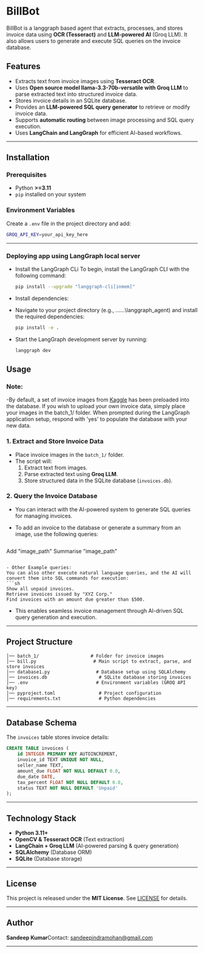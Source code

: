 # BillBot

BillBot is a langgraph based agent that extracts, processes, and stores invoice data using **OCR (Tesseract)** and **LLM-powered AI** (Groq LLM). It also allows users to generate and execute SQL queries on the invoice database.

## **Features**

- Extracts text from invoice images using **Tesseract OCR**.
- Uses **Open source model llama-3.3-70b-versatile with Groq LLM** to parse extracted text into structured invoice data.
- Stores invoice details in an SQLite database.
- Provides an **LLM-powered SQL query generator** to retrieve or modify invoice data.
- Supports **automatic routing** between image processing and SQL query execution.
- Uses **LangChain and LangGraph** for efficient AI-based workflows.

---

## **Installation**

### **Prerequisites**

- Python **>=3.11**
- `pip` installed on your system


### **Environment Variables**

Create a `.env` file in the project directory and add:

```sh
GROQ_API_KEY=your_api_key_here
```

---

### **Deploying app using LangGraph local server**

- Install the LangGraph CLi
To begin, install the LangGraph CLI with the following command:
  ```sh
  pip install --upgrade "langgraph-cli[inmem]"
  ```

- Install dependencies:
- Navigate to your project directory (e.g., ...\...\langgraph_agent) and install the required dependencies:
  ```sh
  pip install -e .
  ```

- Start the LangGraph development server by running:
  ```sh
  langgraph dev
  ```


## **Usage**
### **Note:**
-By default, a set of invoice images from [Kaggle](https://www.kaggle.com/dsv/9489831) has been preloaded into the database. If you wish to upload your own invoice data, simply place your images in the batch_1/ folder. When prompted during the LangGraph application setup, respond with 'yes' to populate the database with your new data.


### **1. Extract and Store Invoice Data**

- Place invoice images in the `batch_1/` folder.
- The script will:
  1. Extract text from images.
  2. Parse extracted text using **Groq LLM**.
  3. Store structured data in the SQLite database (`invoices.db`).

### **2. Query the Invoice Database**

- You can interact with the AI-powered system to generate SQL queries for managing invoices.

- To add an invoice to the database or generate a summary from an image, use the following queries:
  ```sh
Add "image_path"
Summarise "image_path" 
  ```

- Other Example queries:
You can also other execute natural language queries, and the AI will convert them into SQL commands for execution:
  ```sh
  Show all unpaid invoices.
  Retrieve invoices issued by "XYZ Corp."
  Find invoices with an amount due greater than $500.
  ```
- This enables seamless invoice management through AI-driven SQL query generation and execution.

---

## **Project Structure**

```
│── batch_1/                   # Folder for invoice images
│── bill.py                     # Main script to extract, parse, and store invoices
│── database1.py                 # Database setup using SQLAlchemy
│── invoices.db                   # SQLite database storing invoices
│── .env                         # Environment variables (GROQ API key)
│── pyproject.toml                # Project configuration
│── requirements.txt              # Python dependencies
```

---

## **Database Schema**

The `invoices` table stores invoice details:

```sql
CREATE TABLE invoices (
    id INTEGER PRIMARY KEY AUTOINCREMENT,
    invoice_id TEXT UNIQUE NOT NULL,
    seller_name TEXT,
    amount_due FLOAT NOT NULL DEFAULT 0.0,
    due_date DATE,
    tax_percent FLOAT NOT NULL DEFAULT 0.0,
    status TEXT NOT NULL DEFAULT 'Unpaid'
);
```

---

## **Technology Stack**

- **Python 3.11+**
- **OpenCV & Tesseract OCR** (Text extraction)
- **LangChain + Groq LLM** (AI-powered parsing & query generation)
- **SQLAlchemy** (Database ORM)
- **SQLite** (Database storage)

---

## **License**

This project is released under the **MIT License**. See [LICENSE](LICENSE) for details.

---

## **Author**

**Sandeep Kumar**Contact: [sandeepindramohan@gmail.com](mailto\:sandeepindramohan@gmail.com)

---
